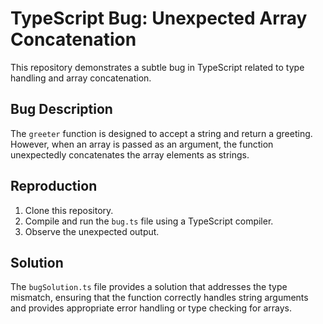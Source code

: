 # TypeScript Bug: Unexpected Array Concatenation

This repository demonstrates a subtle bug in TypeScript related to type handling and array concatenation.

## Bug Description
The `greeter` function is designed to accept a string and return a greeting. However, when an array is passed as an argument, the function unexpectedly concatenates the array elements as strings.

## Reproduction
1. Clone this repository.
2. Compile and run the `bug.ts` file using a TypeScript compiler.
3. Observe the unexpected output.

## Solution
The `bugSolution.ts` file provides a solution that addresses the type mismatch, ensuring that the function correctly handles string arguments and provides appropriate error handling or type checking for arrays.
